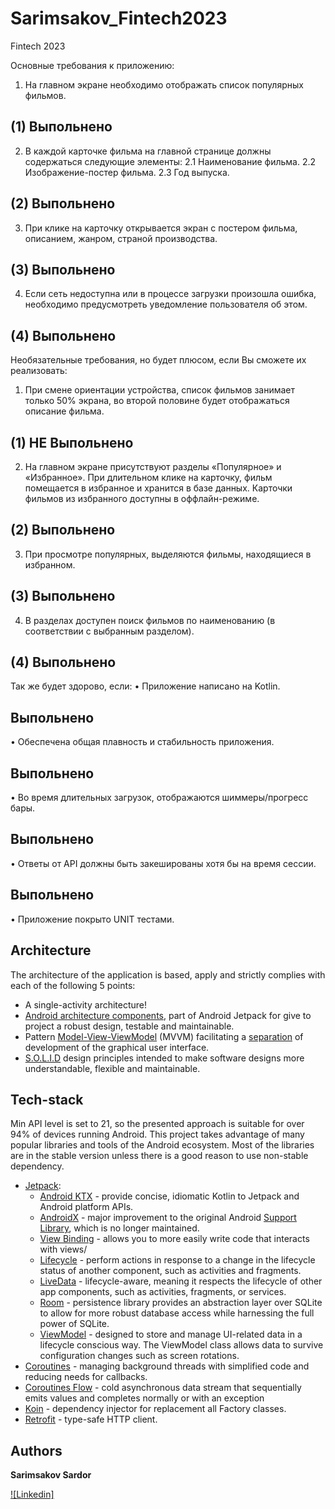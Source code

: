 # Sarimsakov_Fintech2023
Fintech 2023

Основные требования к приложению:
1. На главном экране необходимо отображать список популярных фильмов.
## (1) Выпольнено
2. В каждой карточке фильма на главной странице должны содержаться следующие элементы:
2.1 Наименование фильма.
2.2 Изображение-постер фильма.
2.3 Год выпуска.
## (2) Выпольнено
3. При клике на карточку открывается экран с постером фильма, описанием, жанром, страной
производства.
## (3) Выпольнено
4. Если сеть недоступна или в процессе загрузки произошла ошибка, необходимо предусмотреть
уведомление пользователя об этом.
## (4) Выпольнено

Необязательные требования, но будет плюсом, если Вы сможете их реализовать:
1. При смене ориентации устройства, список фильмов занимает только 50% экрана, во второй
половине будет отображаться описание фильма.
## (1) НЕ Выпольнено
2. На главном экране присутствуют разделы «Популярное» и «Избранное». При длительном клике на
карточку, фильм помещается в избранное и хранится в базе данных. Карточки фильмов из
избранного доступны в оффлайн-режиме.
## (2) Выпольнено
3. При просмотре популярных, выделяются фильмы, находящиеся в избранном.
## (3) Выпольнено
4. В разделах доступен поиск фильмов по наименованию (в соответствии с выбранным разделом).
## (4) Выпольнено

Так же будет здорово, если:
• Приложение написано на Kotlin.
## Выпольнено
• Обеспечена общая плавность и стабильность приложения.
## Выпольнено
• Во время длительных загрузок, отображаются шиммеры/прогресс бары.
## Выпольнено
• Ответы от API должны быть закешированы хотя бы на время сессии.
## Выпольнено
• Приложение покрыто UNIT тестами.

## Architecture

The architecture of the application is based, apply and strictly complies with each of the following 5 points:
-   A single-activity architecture!
-   [Android architecture components](https://developer.android.com/topic/libraries/architecture/), part of Android Jetpack for give to project a robust design, testable and maintainable.
-   Pattern  [Model-View-ViewModel](https://en.wikipedia.org/wiki/Model%E2%80%93view%E2%80%93viewmodel)  (MVVM) facilitating a [separation](https://en.wikipedia.org/wiki/Separation_of_concerns) of development of the graphical user interface.
-   [S.O.L.I.D](https://en.wikipedia.org/wiki/SOLID)  design principles intended to make software designs more understandable, flexible and maintainable.

## Tech-stack
Min API level is set to 21, so the presented approach is suitable for over 94% of devices running Android. This project takes advantage of many popular libraries and tools of the Android ecosystem. Most of the libraries are in the stable version unless there is a good reason to use non-stable dependency.
-   [Jetpack](https://developer.android.com/jetpack):
    -   [Android KTX](https://developer.android.com/kotlin/ktx.html)  - provide concise, idiomatic Kotlin to Jetpack and Android platform APIs.
    -   [AndroidX](https://developer.android.com/jetpack/androidx)  - major improvement to the original Android  [Support Library](https://developer.android.com/topic/libraries/support-library/index), which is no longer maintained.
    -   [View Binding](https://developer.android.com/topic/libraries/view-binding)  - allows you to more easily write code that interacts with views/
    -   [Lifecycle](https://developer.android.com/topic/libraries/architecture/lifecycle)  - perform actions in response to a change in the lifecycle status of another component, such as activities and fragments.
    -   [LiveData](https://developer.android.com/topic/libraries/architecture/livedata)  - lifecycle-aware, meaning it respects the lifecycle of other app components, such as activities, fragments, or services.
    -   [Room](https://developer.android.com/topic/libraries/architecture/room)  - persistence library provides an abstraction layer over SQLite to allow for more robust database access while harnessing the full power of SQLite.
    -   [ViewModel](https://developer.android.com/topic/libraries/architecture/viewmodel)  - designed to store and manage UI-related data in a lifecycle conscious way. The ViewModel class allows data to survive configuration changes such as screen rotations.
-   [Coroutines](https://kotlinlang.org/docs/reference/coroutines-overview.html)  - managing background threads with simplified code and reducing needs for callbacks.
-    [Coroutines Flow](https://kotlinlang.org/docs/reference/coroutines-overview.html)  - cold asynchronous data stream that sequentially emits values and completes normally or with an exception
-   [Koin](https://insert-koin.io/)  - dependency injector for replacement all Factory classes.
-   [Retrofit](https://square.github.io/retrofit/)  - type-safe HTTP client.

## Authors

**Sarimsakov Sardor**

[![Linkedin]](https://www.linkedin.com/in/sardor-sarimsakov-b13b17173/)
